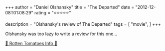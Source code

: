 +++
author = "Daniel Olshansky"
title = "The Departed"
date = "2012-12-08T01:08:29"
rating = "⭐⭐⭐⭐⭐"

description = "Olshansky's review of The Departed"
tags = [
    "movie",
]
+++


Olshansky was too lazy to write a review for this one...

[🍅 Rotten Tomatoes Info 🍅](https://www.rottentomatoes.com//m/departed)